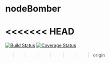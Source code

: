 nodeBomber
==========
<<<<<<< HEAD
=======

<a href='https://travis-ci.org/dauton/nodeBomber'><img src='https://travis-ci.org/dauton/nodeBomber.png?branch=master' alt='Build Status' /></a> <a href='https://coveralls.io/r/dauton/nodeBomber'><img src='https://coveralls.io/repos/dauton/nodeBomber/badge.png' alt='Coverage Status' /></a>
>>>>>>> origin
